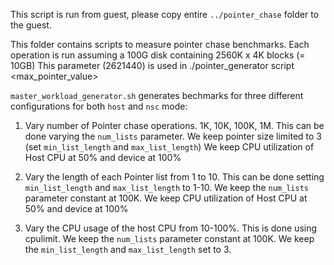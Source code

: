 This script is run from guest, please copy entire `../pointer_chase` folder to the guest.

This folder contains scripts to measure pointer chase benchmarks. 
Each operation is run assuming a 100G disk containing 2560K x 4K blocks (= 10GB)
This parameter (2621440) is used in ./pointer\_generator script <max_pointer_value>

`master_workload_generator.sh` generates bechmarks for three different configurations
for both `host` and `nsc` mode:

1. Vary number of Pointer chase operations. 1K, 10K, 100K, 1M.
	This can be done varying the `num_lists` parameter.
	We keep pointer size limited to 3 (set `min_list_length` and `max_list_length`)
	We keep CPU utilization of Host CPU at 50% and device at 100%

2. Vary the length of each Pointer list from 1 to 10.
	This can be done setting `min_list_length` and `max_list_length` to 1-10.
	We keep the `num_lists` parameter constant at 100K.
	We keep CPU utilization of Host CPU at 50% and device at 100%

3. Vary the CPU usage of the host CPU from 10-100%.
	This is done using cpulimit.
	We keep the `num_lists` parameter constant at 100K.
	We keep the `min_list_length` and `max_list_length` set to 3.

